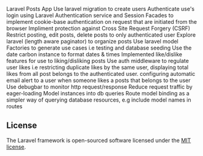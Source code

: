 Laravel Posts App
Use laravel migration to create users 
Authenticate use's login using Laravel Authentication service and Session Facades to implement cookie-base authentication on request that are initiated from the browser
Impliment protection against Cross Site Request Forgery (CSRF)
Restrict posting, edit posts, delete posts to only authenticated user 
Explore laravel (length aware paginator) to organize posts 
Use laravel model Factories to generate use cases i.e testing and database seeding 
Use the date carbon instance to format dates & times 
Implemented like/dislike features for use to liking/disliking posts 
Use auth middleware to regulate user likes i.e restricting duplicate likes by the same user, displaying total likes from all post belongs to the authenticated user. 
configuring automatic email alert to a user when someone likes a posts that belongs to the user 
Use debugbar to monitor http request/response 
Reduce request traffic by eager-loading Model instances into db queries
Route model binding as a simpler way of querying database resources, e.g include model names in routes

## License

The Laravel framework is open-sourced software licensed under the [MIT license](https://opensource.org/licenses/MIT).
